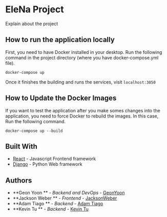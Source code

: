 # EleNa Project

Explain about the project

## How to run the application locally

First, you need to have Docker installed in your desktop.
Run the following command in the project directory (where you have docker-compose.yml file).

```
docker-compose up
```
Once it finishes the building and runs the services, visit `localhost:3050`

## How to Update the Docker Images 

If you want to test the application after you make somes changes into the application, you need to force Docker to rebuild the images.
In this case, Run the following command.

```
docker-compose up --build
```

## Built With

* [React](https://www.djangoproject.com) - Javascript Frontend framework
* [Django](https://www.djangoproject.com) - Python Web framework


## Authors

* **Geon Yoon ** - *Backend and DevOps* - [GeonYoon](https://github.com/GeonYoon)
* **Jackson Weber ** - *Frontend* - [JacksonWeber](https://github.com)
* **Adam Tiago ** - *Backend* - [Adam Tiago](https://github.com)
* **Kevin Tu ** - *Backend* - [Kevin Tu](https://github.com)
